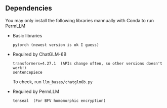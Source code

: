 ## Dependencies
You may only install the following libraries mannually with Conda to run PermLLM

*   Basic libraries
    ```
    pytorch (newest version is ok I guess)
    ```

*   Required by ChatGLM-6B
    ```
    transformers=4.27.1  (APIs change often, so other versions doesn't work!)
    sentencepiece
    ```
    To check, run `llm_bases/chatglm6b.py`

*   Required by PermLLM
    ```
    tenseal  (For BFV homomorphic encryption)
    ```
